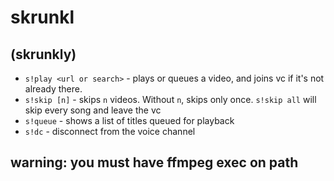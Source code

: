 # skrunkl
## (skrunkly)
- `s!play <url or search>` - plays or queues a video, and joins vc if it's not already there.
- `s!skip [n]` - skips `n` videos. Without `n`, skips only once. `s!skip all` will skip every song and leave the vc
- `s!queue` - shows a list of titles queued for playback
- `s!dc` - disconnect from the voice channel

## warning: you must have ffmpeg exec on path
